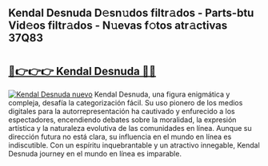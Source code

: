 ## Kendal Desnuda D𝚎sn𝚞dos filtr𝚊dos - Parts-btu Vid𝚎os filtr𝚊dos - N𝚞evas f𝚘tos atr𝚊ctivas 37Q83

# <h2><a href="http://mbbw5v.tromn.icu/?c=Kendal+Desnuda">🔗👉👉👉 Kendal Desnuda 🔗🔗</a></h2>

[![Kendal Desnuda nuevo](https://i.imgur.com/pEAQMta.gif)](http://mbbw5v.tromn.icu/?c=Kendal+Desnuda)
Kendal Desnuda, una figura enigmática y compleja, desafía la categorización fácil. Su uso pionero de los medios digitales para la autorrepresentación ha cautivado y enfurecido a los espectadores, encendiendo debates sobre la moralidad, la expresión artística y la naturaleza evolutiva de las comunidades en línea. Aunque su dirección futura no está clara, su influencia en el mundo en línea es indiscutible. Con un espíritu inquebrantable y un atractivo innegable, Kendal Desnuda journey en el mundo en línea es imparable.
